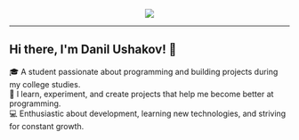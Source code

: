 
<p align="center">
  <a href="https://skillicons.dev">
    <img src="https://skillicons.dev/icons?i=flutter,cpp,github,obsidian,vscode" />
  </a>
</p>

---

## Hi there, I'm Danil Ushakov! 👋

🎓 A student passionate about programming and building projects during my college studies.  
🚀 I learn, experiment, and create projects that help me become better at programming.  
💻 Enthusiastic about development, learning new technologies, and striving for constant growth.
